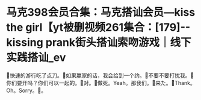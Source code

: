 # 马克398会员合集：马克搭讪会员—kiss the girl【yt被删视频261集合：[179]--kissing prank街头搭讪索吻游戏｜线下实践搭讪_ev

🎼快速的游行吃了点刀。🎼如果赢家的话，我会给到一个约。🎼不要不要打扰我。🎼你们要开吗？你们可以一起的。🎼对。🎼做死。Yeah。那我们。🎼来た。🎼Thank。Oh。Sorry。🎼。

